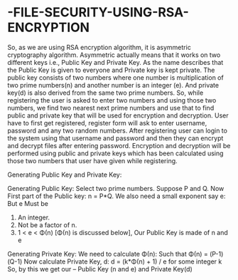 # -FILE-SECURITY-USING-RSA-ENCRYPTION
So, as we are using RSA encryption algorithm, it is asymmetric cryptography algorithm. Asymmetric actually means that it works on two different keys i.e., Public Key and Private Key. As the name describes that the Public Key is given to everyone and Private key is kept private. The public key consists of two numbers where one number is multiplication of two prime numbers(n) and another number is an integer (e). And private key(d) is also derived from the same two prime numbers. So, while registering the user is asked to enter two numbers and using those two numbers, we find two nearest next prime numbers and use that to find public and private key that will be used for encryption and decryption.  User have to first get registered, register form will ask to enter username, password and any two random numbers.  After registering user can login to the system using that username and password and then they can encrypt and decrypt files after entering password. Encryption and decryption will be performed using public and private keys which has been calculated using those two numbers that user have given while registering.

Generating Public Key and Private Key:

Generating Public Key:
   Select two prime numbers. Suppose P and Q.
   Now First part of the Public key: n = P*Q.
   We also need a small exponent say e: But e Must be
1. An integer.
2. Not be a factor of n.
3. 1 < e < Φ(n) [Φ(n) is discussed below],
 Our Public Key is made of n and e

Generating Private Key:
   We need to calculate Φ(n): Such that Φ(n) = (P-1) (Q-1)
   Now calculate Private Key, d: d = (k*Φ(n) + 1) / e for some integer k
 So, by this we get our – Public Key (n and e) and Private Key(d)
 
